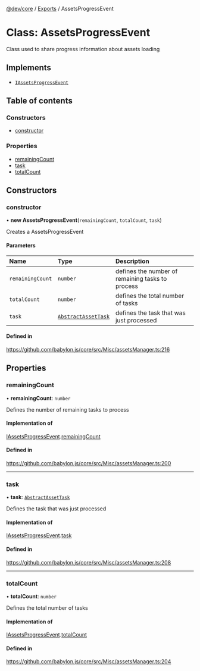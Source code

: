 [@dev/core](../README.md) / [Exports](../modules.md) / AssetsProgressEvent

# Class: AssetsProgressEvent

Class used to share progress information about assets loading

## Implements

- [`IAssetsProgressEvent`](../interfaces/IAssetsProgressEvent.md)

## Table of contents

### Constructors

- [constructor](AssetsProgressEvent.md#constructor)

### Properties

- [remainingCount](AssetsProgressEvent.md#remainingcount)
- [task](AssetsProgressEvent.md#task)
- [totalCount](AssetsProgressEvent.md#totalcount)

## Constructors

### constructor

• **new AssetsProgressEvent**(`remainingCount`, `totalCount`, `task`)

Creates a AssetsProgressEvent

#### Parameters

| Name | Type | Description |
| :------ | :------ | :------ |
| `remainingCount` | `number` | defines the number of remaining tasks to process |
| `totalCount` | `number` | defines the total number of tasks |
| `task` | [`AbstractAssetTask`](AbstractAssetTask.md) | defines the task that was just processed |

#### Defined in

https://github.com/babylon.js/core/src/Misc/assetsManager.ts:216

## Properties

### remainingCount

• **remainingCount**: `number`

Defines the number of remaining tasks to process

#### Implementation of

[IAssetsProgressEvent](../interfaces/IAssetsProgressEvent.md).[remainingCount](../interfaces/IAssetsProgressEvent.md#remainingcount)

#### Defined in

https://github.com/babylon.js/core/src/Misc/assetsManager.ts:200

___

### task

• **task**: [`AbstractAssetTask`](AbstractAssetTask.md)

Defines the task that was just processed

#### Implementation of

[IAssetsProgressEvent](../interfaces/IAssetsProgressEvent.md).[task](../interfaces/IAssetsProgressEvent.md#task)

#### Defined in

https://github.com/babylon.js/core/src/Misc/assetsManager.ts:208

___

### totalCount

• **totalCount**: `number`

Defines the total number of tasks

#### Implementation of

[IAssetsProgressEvent](../interfaces/IAssetsProgressEvent.md).[totalCount](../interfaces/IAssetsProgressEvent.md#totalcount)

#### Defined in

https://github.com/babylon.js/core/src/Misc/assetsManager.ts:204
